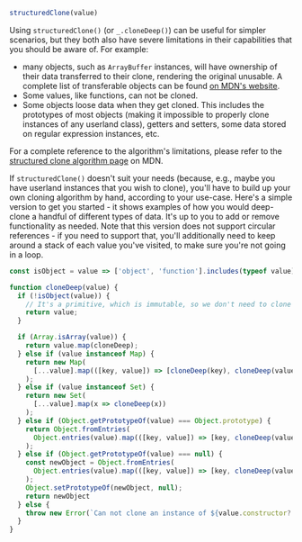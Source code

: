 ```javascript
structuredClone(value)
```

Using `structuredClone()` (or `_.cloneDeep()`) can be useful for simpler scenarios, but they both also have severe limitations in their capabilities that you should be aware of. For example:
* many objects, such as `ArrayBuffer` instances, will have ownership of their data transferred to their clone, rendering the original unusable. A complete list of transferable objects can be found [on MDN's website](https://developer.mozilla.org/en-US/docs/Web/API/Web_Workers_API/Transferable_objects#supported_objects).
* Some values, like functions, can not be cloned.
* Some objects loose data when they get cloned. This includes the prototypes of most objects (making it impossible to properly clone instances of any userland class), getters and setters, some data stored on regular expression instances, etc.

For a complete reference to the algorithm's limitations, please refer to the [structured clone algorithm page](https://developer.mozilla.org/en-US/docs/Web/API/Web_Workers_API/Structured_clone_algorithm) on MDN.

If `structuredClone()` doesn't suit your needs (because, e.g., maybe you have userland instances that you wish to clone), you'll have to build up your own cloning algorithm by hand, according to your use-case. Here's a simple version to get you started - it shows examples of how you would deep-clone a handful of different types of data. It's up to you to add or remove functionality as needed. Note that this version does not support circular references - if you need to support that, you'll additionally need to keep around a stack of each value you've visited, to make sure you're not going in a loop.

```javascript
const isObject = value => ['object', 'function'].includes(typeof value) && value !== null;

function cloneDeep(value) {
  if (!isObject(value)) {
    // It's a primitive, which is immutable, so we don't need to clone it.
    return value;
  }

  if (Array.isArray(value)) {
    return value.map(cloneDeep);
  } else if (value instanceof Map) {
    return new Map(
      [...value].map(([key, value]) => [cloneDeep(key), cloneDeep(value)])
    );
  } else if (value instanceof Set) {
    return new Set(
      [...value].map(x => cloneDeep(x))
    );
  } else if (Object.getPrototypeOf(value) === Object.prototype) {
    return Object.fromEntries(
      Object.entries(value).map(([key, value]) => [key, cloneDeep(value)])
    );
  } else if (Object.getPrototypeOf(value) === null) {
    const newObject = Object.fromEntries(
      Object.entries(value).map(([key, value]) => [key, cloneDeep(value)])
    );
    Object.setPrototypeOf(newObject, null);
    return newObject
  } else {
    throw new Error(`Can not clone an instance of ${value.constructor?.name}`);
  }
}
```
